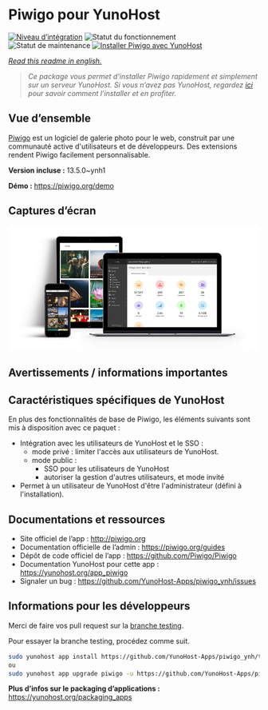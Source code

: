 <!--
N.B.: This README was automatically generated by https://github.com/YunoHost/apps/tree/master/tools/README-generator
It shall NOT be edited by hand.
-->

# Piwigo pour YunoHost

[![Niveau d’intégration](https://dash.yunohost.org/integration/piwigo.svg)](https://dash.yunohost.org/appci/app/piwigo) ![Statut du fonctionnement](https://ci-apps.yunohost.org/ci/badges/piwigo.status.svg) ![Statut de maintenance](https://ci-apps.yunohost.org/ci/badges/piwigo.maintain.svg)
[![Installer Piwigo avec YunoHost](https://install-app.yunohost.org/install-with-yunohost.svg)](https://install-app.yunohost.org/?app=piwigo)

*[Read this readme in english.](./README.md)*

> *Ce package vous permet d’installer Piwigo rapidement et simplement sur un serveur YunoHost.
Si vous n’avez pas YunoHost, regardez [ici](https://yunohost.org/#/install) pour savoir comment l’installer et en profiter.*

## Vue d’ensemble

[Piwigo](http://piwigo.org) est un logiciel de galerie photo pour le web, construit par une communauté active d'utilisateurs et de développeurs. Des extensions rendent Piwigo facilement personnalisable.


**Version incluse :** 13.5.0~ynh1

**Démo :** https://piwigo.org/demo

## Captures d’écran

![Capture d’écran de Piwigo](./doc/screenshots/screenshot_Piwigo.jpg)

## Avertissements / informations importantes

## Caractéristiques spécifiques de YunoHost

En plus des fonctionnalités de base de Piwigo, les éléments suivants sont mis à disposition avec ce paquet :
 * Intégration avec les utilisateurs de YunoHost et le SSO :
   * mode privé : limiter l'accès aux utilisateurs de YunoHost.
   * mode public :
     * SSO pour les utilisateurs de YunoHost
     * autoriser la gestion d'autres utilisateurs, et mode invité
 * Permet à un utilisateur de YunoHost d'être l'administrateur (défini à l'installation).

## Documentations et ressources

* Site officiel de l’app : <http://piwigo.org>
* Documentation officielle de l’admin : <https://piwigo.org/guides>
* Dépôt de code officiel de l’app : <https://github.com/Piwigo/Piwigo>
* Documentation YunoHost pour cette app : <https://yunohost.org/app_piwigo>
* Signaler un bug : <https://github.com/YunoHost-Apps/piwigo_ynh/issues>

## Informations pour les développeurs

Merci de faire vos pull request sur la [branche testing](https://github.com/YunoHost-Apps/piwigo_ynh/tree/testing).

Pour essayer la branche testing, procédez comme suit.

``` bash
sudo yunohost app install https://github.com/YunoHost-Apps/piwigo_ynh/tree/testing --debug
ou
sudo yunohost app upgrade piwigo -u https://github.com/YunoHost-Apps/piwigo_ynh/tree/testing --debug
```

**Plus d’infos sur le packaging d’applications :** <https://yunohost.org/packaging_apps>